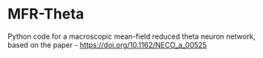 # MFR-Theta
Python code for a macroscopic mean-field reduced theta neuron network, based on the paper - https://doi.org/10.1162/NECO_a_00525
